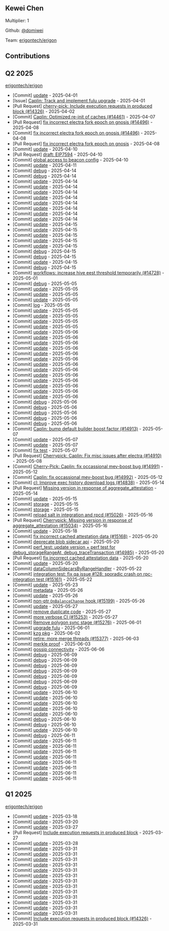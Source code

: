 
## Kewei Chen
Multiplier: 1

Github: [@domiwei](https://github.com/domiwei)

Team: [erigontech/erigon](https://github.com/erigontech/erigon/pulls?q=author%3Adomiwei)

## Contributions

## Q2 2025


[erigontech/erigon](https://github.com/erigontech/erigon)
* [Commit] [update](https://github.com/erigontech/erigon/commit/4f9b355c52f8fbb7424e2fcc340c11871cfa3eee) - 2025-04-01
* [Issue] [Caplin: Track and implement fulu upgrade](https://github.com/erigontech/erigon/issues/14374) - 2025-04-01
* [Pull Request] [cherry-pick: Include execution requests in produced block (#14326)](https://github.com/erigontech/erigon/pull/14395) - 2025-04-02
* [Commit] [Caplin: Optimized re-init of caches (#14461)](https://github.com/erigontech/erigon/commit/60eef092a92218d972d80b54299f671b8dbbd654) - 2025-04-07
* [Pull Request] [fix incorrect electra fork epoch on gnosis (#14496)](https://github.com/erigontech/erigon/pull/14498) - 2025-04-08
* [Commit] [fix incorrect electra fork epoch on gnosis (#14496)](https://github.com/erigontech/erigon/commit/524dc596069d7eb67ba81bb3d3c5641eeb810991) - 2025-04-08
* [Pull Request] [fix incorrect electra fork epoch on gnosis](https://github.com/erigontech/erigon/pull/14496) - 2025-04-08
* [Commit] [update](https://github.com/erigontech/erigon/commit/ba8e6d56447bc36953f98b002ba2b96d7a182475) - 2025-04-10
* [Pull Request] [draft: EIP7594](https://github.com/erigontech/erigon/pull/14537) - 2025-04-10
* [Commit] [global access to beacon config](https://github.com/erigontech/erigon/commit/a7c6e3e76e9ad17777ad332ee26f8c4fa906d3a1) - 2025-04-10
* [Commit] [update](https://github.com/erigontech/erigon/commit/c8d26823413389494d2fc7654de4d48013a1ee49) - 2025-04-11
* [Commit] [debug](https://github.com/erigontech/erigon/commit/6e816b007c6837607f6e9d29726860871abb169d) - 2025-04-14
* [Commit] [debug](https://github.com/erigontech/erigon/commit/a6ebab5ab59cc8550f9a5a7f16cdba768546522b) - 2025-04-14
* [Commit] [update](https://github.com/erigontech/erigon/commit/782805fc5749c3a176df299c3ece5ead1f8cb9a3) - 2025-04-14
* [Commit] [update](https://github.com/erigontech/erigon/commit/bbaa0cf61da29aecc9f8309f680045b36a645bfe) - 2025-04-14
* [Commit] [update](https://github.com/erigontech/erigon/commit/c5f996e2cdd29ad2218e3c84c5f6480588d0b408) - 2025-04-14
* [Commit] [update](https://github.com/erigontech/erigon/commit/23432326e6e92be687779e85d364b022d9747da7) - 2025-04-14
* [Commit] [update](https://github.com/erigontech/erigon/commit/90010648d3b4162540eb21f4572472bf4d59d463) - 2025-04-14
* [Commit] [update](https://github.com/erigontech/erigon/commit/b89cec966aa8a9057b4bf570cd329a356c718f04) - 2025-04-14
* [Commit] [update](https://github.com/erigontech/erigon/commit/a1d0299b369fe7d7dff763be35b4707fbf39eab4) - 2025-04-14
* [Commit] [update](https://github.com/erigontech/erigon/commit/3aad528cfdc041b7300e5d5b94ebf9065d10971e) - 2025-04-14
* [Commit] [update](https://github.com/erigontech/erigon/commit/53b698f05384afd4061cace6a12cf830ee88a990) - 2025-04-15
* [Commit] [update](https://github.com/erigontech/erigon/commit/31b299361798645c844ed7f395bd998783040add) - 2025-04-15
* [Commit] [update](https://github.com/erigontech/erigon/commit/6d851ce551aed80a8388593e2de684e5f7e37e73) - 2025-04-15
* [Commit] [update](https://github.com/erigontech/erigon/commit/32d28454cdfdebe8cdf284b9f4990f2cef091b58) - 2025-04-15
* [Commit] [update](https://github.com/erigontech/erigon/commit/b9a5fdd61056fb6530b6c89ea5b99ec71c0b7074) - 2025-04-15
* [Commit] [debug](https://github.com/erigontech/erigon/commit/3041ae3f4a25d22dc608408bce5bc08718f52716) - 2025-04-15
* [Commit] [debug](https://github.com/erigontech/erigon/commit/adb614948c555e4328f395d7a5a90a1a8b831bac) - 2025-04-15
* [Commit] [update](https://github.com/erigontech/erigon/commit/9c6aa19d52a2ed840ad9d9a0b2590241c5578ee9) - 2025-04-15
* [Commit] [debug](https://github.com/erigontech/erigon/commit/3027078573332d69c6d14bab9dde8abd9a7036ca) - 2025-04-15
* [Commit] [workflows: increase hive eest threshold temporarily (#14728)](https://github.com/erigontech/erigon/commit/00487a9d05d1ea066937ddfd18a17eb2e89ad004) - 2025-05-01
* [Commit] [debug](https://github.com/erigontech/erigon/commit/e3d42f06615844dd37cc3b65d9ae6ef1acc873a3) - 2025-05-05
* [Commit] [update](https://github.com/erigontech/erigon/commit/0570e3e7acfe6a69ca629f602cbf40c7a44e8820) - 2025-05-05
* [Commit] [update](https://github.com/erigontech/erigon/commit/30529eced10fe4abf17df0c46058182fb626c300) - 2025-05-05
* [Commit] [update](https://github.com/erigontech/erigon/commit/1559cb54c5965d9d50a118d8ec4dbccb312050fe) - 2025-05-05
* [Commit] [log](https://github.com/erigontech/erigon/commit/7ada16046f05f8a86971d8f6b2c6c5f4f4bed02a) - 2025-05-05
* [Commit] [update](https://github.com/erigontech/erigon/commit/c7a7dd5e1a25dda60589e9a89712eebb1b52f5c6) - 2025-05-05
* [Commit] [update](https://github.com/erigontech/erigon/commit/d62e724e16d2d2adc3b243cca663846676d9d858) - 2025-05-05
* [Commit] [update](https://github.com/erigontech/erigon/commit/f176bd3254afe6dc16d5d59b053354f706bf14da) - 2025-05-05
* [Commit] [update](https://github.com/erigontech/erigon/commit/954c76d2ae15c32c56f9ec685a6e1f53e598e83a) - 2025-05-05
* [Commit] [update](https://github.com/erigontech/erigon/commit/521be22b76124479399dbe9c11918f3979feb3bd) - 2025-05-06
* [Commit] [update](https://github.com/erigontech/erigon/commit/1ecd33cb4bb8cad2e9bd7f220f5a6bcf7223a5f7) - 2025-05-06
* [Commit] [update](https://github.com/erigontech/erigon/commit/c2b8ee09445512d205bf37541486e70aa4d58a1c) - 2025-05-06
* [Commit] [update](https://github.com/erigontech/erigon/commit/4c0f975e1ddd35db5e8b1c34c2e6edbab234ca33) - 2025-05-06
* [Commit] [update](https://github.com/erigontech/erigon/commit/03e8f899424e80f5afa3e96759d753c609052620) - 2025-05-06
* [Commit] [update](https://github.com/erigontech/erigon/commit/d59df06390cf9e49e65aaa3d8d28260dd79d6468) - 2025-05-06
* [Commit] [update](https://github.com/erigontech/erigon/commit/2a6ea7dee233fe718216c4cb373768c5f3ac46e3) - 2025-05-06
* [Commit] [update](https://github.com/erigontech/erigon/commit/8abd1d7b0330fd9882d8d02d9aac53e7a6389f4b) - 2025-05-06
* [Commit] [update](https://github.com/erigontech/erigon/commit/15a04375b9dac0f3f6db9a02035663e94b3cbbaf) - 2025-05-06
* [Commit] [update](https://github.com/erigontech/erigon/commit/5b8230860b71d6d483d5aa5cdfd452c5d55eb226) - 2025-05-06
* [Commit] [update](https://github.com/erigontech/erigon/commit/2a5784f7a98d00dab6a7a7da8e596e626c34cc92) - 2025-05-06
* [Commit] [update](https://github.com/erigontech/erigon/commit/b80aeb19b01ac153d51eb6b321e9f6aee765f649) - 2025-05-06
* [Commit] [update](https://github.com/erigontech/erigon/commit/94916975fb01f6124bcff2ee75a5a74130558c16) - 2025-05-06
* [Commit] [debug](https://github.com/erigontech/erigon/commit/432a3d4d39635c5c03f40b4f9061a34f9d7a34dc) - 2025-05-06
* [Commit] [debug](https://github.com/erigontech/erigon/commit/caf0d583873ce94f291aef1fad2798f3b9377639) - 2025-05-06
* [Commit] [debug](https://github.com/erigontech/erigon/commit/bcabec7c9306857ac9eabc95540b19d81650735f) - 2025-05-06
* [Commit] [debug](https://github.com/erigontech/erigon/commit/0ab342d4dc9d78743b3bb0531c5d297db74a3658) - 2025-05-06
* [Commit] [debug](https://github.com/erigontech/erigon/commit/e04be6692468b328eb37b23e73ecba40574d7be3) - 2025-05-06
* [Commit] [Caplin: bump default builder boost factor (#14913)](https://github.com/erigontech/erigon/commit/8eb34d810d5e80776618601ee240ad470833694b) - 2025-05-07
* [Commit] [update](https://github.com/erigontech/erigon/commit/965b0a373a42dec9654a167475d26c9defaf117f) - 2025-05-07
* [Commit] [update](https://github.com/erigontech/erigon/commit/0cbdfb7d5eca483e1c058c131b41f34680a926b9) - 2025-05-07
* [Commit] [fix test](https://github.com/erigontech/erigon/commit/419e9b2c016a3305b5854ab5b27d7c10f2b7f057) - 2025-05-07
* [Pull Request] [Cherrypick: Caplin: Fix misc issues after electra (#14910)](https://github.com/erigontech/erigon/pull/14935) - 2025-05-08
* [Commit] [Cherry-Pick: Caplin: fix occassional mev-boost bug (#14991)](https://github.com/erigontech/erigon/commit/2abde6218ba41d8ce668dfdb18c7c62a847a453c) - 2025-05-12
* [Commit] [Caplin: fix occassional mev-boost bug (#14992)](https://github.com/erigontech/erigon/commit/91affbe421c361b353bc92e0fab80c72e28d06b4) - 2025-05-12
* [Commit] [cl: Improve exec history download logs (#14838)](https://github.com/erigontech/erigon/commit/c4bff2dab8da4b77cc87d7a8930dc86f51d4c378) - 2025-05-14
* [Pull Request] [Missing version in response of aggregate_attestation](https://github.com/erigontech/erigon/pull/15034) - 2025-05-14
* [Commit] [update](https://github.com/erigontech/erigon/commit/23f81503902c64469873cd1a0b0db6f186fbccde) - 2025-05-15
* [Commit] [storage](https://github.com/erigontech/erigon/commit/93c461d059dba0a4e7aeeab4704ac59d19cdf222) - 2025-05-15
* [Commit] [storage](https://github.com/erigontech/erigon/commit/303f6110158b886c61edb70c75783752e8453a75) - 2025-05-15
* [Commit] [reload salt in integration and rpcd (#15026)](https://github.com/erigontech/erigon/commit/82a4741552a44a1b01fe3ceac8d693742bcc620a) - 2025-05-16
* [Pull Request] [Cherrypick: Missing version in response of aggregate_attestation (#15034)](https://github.com/erigontech/erigon/pull/15079) - 2025-05-16
* [Commit] [update](https://github.com/erigontech/erigon/commit/d77eb8bf4cc0b3c35744fc36726bf95f4a8b8848) - 2025-05-18
* [Commit] [fix incorrect cached attestation data (#15168)](https://github.com/erigontech/erigon/commit/a1ae2408fe382bbbeaa3db39e546803a1de13e72) - 2025-05-20
* [Commit] [deprecate blob sidecar api](https://github.com/erigontech/erigon/commit/b82083c39e6d7bea8702388f253f8fe9c91f1136) - 2025-05-20
* [Commit] [perf_test: update version + perf test for debug_storageRangeAt, debug_traceTransaction (#14985)](https://github.com/erigontech/erigon/commit/95725f2864e2a7165e5824242e65e16e9bbf4847) - 2025-05-20
* [Pull Request] [fix incorrect cached attestation data](https://github.com/erigontech/erigon/pull/15168) - 2025-05-20
* [Commit] [update](https://github.com/erigontech/erigon/commit/c1d41a0d058e925e33f5421d2c0696430c52f9a6) - 2025-05-20
* [Commit] [dataColumnSidecarsByRangeHandler](https://github.com/erigontech/erigon/commit/9a6fb1082c1dbda1c64fcf8740ab4fe3accb7592) - 2025-05-22
* [Commit] [integration test: fix qa issue #128: sporadic crash on rpc-integration test (#15161)](https://github.com/erigontech/erigon/commit/697deaa3c624077495337a1fd78e6dc6986d3e5a) - 2025-05-22
* [Commit] [update](https://github.com/erigontech/erigon/commit/c5bc73fdb0064e951862b5bf32f1216d8d3cbef9) - 2025-05-23
* [Commit] [metadata](https://github.com/erigontech/erigon/commit/737d575ef099d935569018f64d8a20d4914e0c1a) - 2025-05-26
* [Commit] [update](https://github.com/erigontech/erigon/commit/7ef8b5cf10036fd7c5f339497c70ac25c96e74fe) - 2025-05-26
* [Commit] [non-ptr `OnBalanceChange` hook (#15199)](https://github.com/erigontech/erigon/commit/4e942f7cca45dfe44367948a518d71e6d2d91d5a) - 2025-05-26
* [Commit] [update](https://github.com/erigontech/erigon/commit/b1dddfadee37b140579e15319aee915de5a7ab10) - 2025-05-27
* [Commit] [remove duplicate code](https://github.com/erigontech/erigon/commit/8a2ff3e2b00079c4f08d02175dcc6e2152e26cd9) - 2025-05-27
* [Commit] [more verbose CI (#15253)](https://github.com/erigontech/erigon/commit/385e8430d141b8d228bafaf0d7fa74b055345011) - 2025-05-27
* [Commit] [Remove polygon sync stage (#15276)](https://github.com/erigontech/erigon/commit/3a88ef9a3ce5b01dd77104a44d3a718c04503e58) - 2025-06-01
* [Commit] [upgrade fulu](https://github.com/erigontech/erigon/commit/735520cf8c8d9e9920b48f578389a45e7112a45f) - 2025-06-01
* [Commit] [kzg pkg](https://github.com/erigontech/erigon/commit/7f2be37db479861445dbb06d50aeb58a007b1592) - 2025-06-02
* [Commit] [retire: more merge threads (#15377)](https://github.com/erigontech/erigon/commit/3d22a3a9d250d194adcd182cb1130a2071017e8e) - 2025-06-03
* [Commit] [merkle proof](https://github.com/erigontech/erigon/commit/a0c8256f516dc1efc938b68a0f631d7a0bed2d17) - 2025-06-03
* [Commit] [gossip connectivity](https://github.com/erigontech/erigon/commit/d4b62cd945138c9e98c65fa1b7ad8a048cec0795) - 2025-06-06
* [Commit] [debug](https://github.com/erigontech/erigon/commit/dc5c55217def47ef32519a2e35f3ccba9f3fd345) - 2025-06-09
* [Commit] [debug](https://github.com/erigontech/erigon/commit/55694110672155dc3e48f95814edaafa0c551367) - 2025-06-09
* [Commit] [debug](https://github.com/erigontech/erigon/commit/81059274f3c20bd5ed5c54da71d62dc5b8dc44a5) - 2025-06-09
* [Commit] [debug](https://github.com/erigontech/erigon/commit/c33318f2d7fb55daf62d5945ca90239784df7244) - 2025-06-09
* [Commit] [debug](https://github.com/erigontech/erigon/commit/30c515d4c15a061eb8ccdf3d75328b0ecbc90957) - 2025-06-09
* [Commit] [debug](https://github.com/erigontech/erigon/commit/4fe1873bea1f6de1a8592e90b1ae6a6c5947e784) - 2025-06-09
* [Commit] [debug](https://github.com/erigontech/erigon/commit/9708efe0d0403173373989004bdd3923d65d9ecb) - 2025-06-09
* [Commit] [update](https://github.com/erigontech/erigon/commit/d70e693be93a6058b20e44d68a60167cb4347fde) - 2025-06-10
* [Commit] [update](https://github.com/erigontech/erigon/commit/fa4d9e63b12ccff0665f9bfc4ae2e166e64412ea) - 2025-06-10
* [Commit] [update](https://github.com/erigontech/erigon/commit/47cd45e9631897a155011df37d13dc893e3ec520) - 2025-06-10
* [Commit] [update](https://github.com/erigontech/erigon/commit/4801730963858c0be61df90a52b5d4cfe09aeb66) - 2025-06-10
* [Commit] [update](https://github.com/erigontech/erigon/commit/3e224306891c0e2013f4d71fdad7fa85243beea8) - 2025-06-10
* [Commit] [debug](https://github.com/erigontech/erigon/commit/72ea1f471ce4b92f11600d5a0594f1f57f6f0cec) - 2025-06-10
* [Commit] [debug](https://github.com/erigontech/erigon/commit/ce033437751e5f511941e7e624e53bbd69813118) - 2025-06-10
* [Commit] [update](https://github.com/erigontech/erigon/commit/a8cc5a9ffcde480762c84b0280b70f2b1425128e) - 2025-06-10
* [Commit] [debug](https://github.com/erigontech/erigon/commit/c2bf542ced0389f7b33cde7b18f84bcd296fcf2e) - 2025-06-11
* [Commit] [update](https://github.com/erigontech/erigon/commit/ed25c1b7d9795f2d01a1a403960d8d56c403b669) - 2025-06-11
* [Commit] [update](https://github.com/erigontech/erigon/commit/8b45cca86b0c32fa58b0958bd0f09529e7928d53) - 2025-06-11
* [Commit] [update](https://github.com/erigontech/erigon/commit/c16037e9053fdf36b4247d044ce8e6e0f51ee01f) - 2025-06-11
* [Commit] [update](https://github.com/erigontech/erigon/commit/b120cf9e89b6d7c688da00ade48bd15fc421fc52) - 2025-06-11
* [Commit] [update](https://github.com/erigontech/erigon/commit/669e57feb52e69be13c5cd7cc1daf86d11809c7e) - 2025-06-11
* [Commit] [update](https://github.com/erigontech/erigon/commit/cccf6fc2e087d8c3302ef5bf267643a10c904338) - 2025-06-11
* [Commit] [update](https://github.com/erigontech/erigon/commit/05c25404d6d9ff009674c304c88be3dcef2cca59) - 2025-06-11
* [Commit] [update](https://github.com/erigontech/erigon/commit/76f36932c541b7e0fb956672388e7385000164a1) - 2025-06-11
## Q1 2025

[erigontech/erigon](https://github.com/erigontech/erigon)
* [Commit] [update](https://github.com/erigontech/erigon/commit/ad4eb4db5500a2b743fe2e0681964c383e73921c) - 2025-03-18
* [Commit] [update](https://github.com/erigontech/erigon/commit/bfb2ae68c1104c21f1bd55a79ce2b7de9b9310e0) - 2025-03-20
* [Commit] [update](https://github.com/erigontech/erigon/commit/c684c79768082c0b12ab075c9a630bab19fcd609) - 2025-03-27
* [Pull Request] [Include execution requests in produced block](https://github.com/erigontech/erigon/pull/14326) - 2025-03-27
* [Commit] [update](https://github.com/erigontech/erigon/commit/af7b9f958e81442c91c268e3495632292afdd959) - 2025-03-28
* [Commit] [update](https://github.com/erigontech/erigon/commit/57de0a89eb4cb0a4391c7617a6fb6c3f5183fb3b) - 2025-03-31
* [Commit] [update](https://github.com/erigontech/erigon/commit/6978fd416e3e4612b636253c39b275ccc0a623bd) - 2025-03-31
* [Commit] [update](https://github.com/erigontech/erigon/commit/e91a686425d92d7fdf5bd0e89f752814956c1974) - 2025-03-31
* [Commit] [update](https://github.com/erigontech/erigon/commit/d33d534862c0bffd166095d5bb6f7385fc51ac81) - 2025-03-31
* [Commit] [update](https://github.com/erigontech/erigon/commit/3383cdf75d833360e502228538341fcda5c0068e) - 2025-03-31
* [Commit] [update](https://github.com/erigontech/erigon/commit/25c6bfcf1aba12034eb47841ca1b0aa158680426) - 2025-03-31
* [Commit] [update](https://github.com/erigontech/erigon/commit/d03d6593483d77b2f71164ef0d6104b8fd7247be) - 2025-03-31
* [Commit] [update](https://github.com/erigontech/erigon/commit/2e547d37354c3aa41c00e6f78bef1ed984f0ad29) - 2025-03-31
* [Commit] [update](https://github.com/erigontech/erigon/commit/cbfd3c7fa537d23f26b2fb2d75723d76a533e942) - 2025-03-31
* [Commit] [update](https://github.com/erigontech/erigon/commit/8b3ff9b580f1722a92d9c73164ba41aa26c9d7b8) - 2025-03-31
* [Commit] [update](https://github.com/erigontech/erigon/commit/8c3c397637c111aed8d6e050b619cacf505e0da7) - 2025-03-31
* [Commit] [update](https://github.com/erigontech/erigon/commit/f8a96d02464112f93706cc627b374da9be529106) - 2025-03-31
* [Commit] [update](https://github.com/erigontech/erigon/commit/980cb3bd88c8ddf96d6bd94304ae64057b99d8ab) - 2025-03-31
* [Commit] [Include execution requests in produced block (#14326)](https://github.com/erigontech/erigon/commit/a59322644406c0a18827cd7f469f0ac87a4fa736) - 2025-03-31
